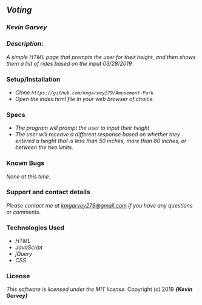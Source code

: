 ## _Voting_

### _***Kevin Garvey***_

### _Description:_
_A simple HTML page that prompts the user for their height, and then shows them a list of rides based on the input 03/28/2019_

### Setup/Installation
- _Clone ``https://github.com/kmgarvey279/Amusement-Park``_
- _Open the index.hrml file in your web browser of choice._

### Specs
- _The program will prompt the user to input their height_
- _The user will receave a different response based on whether they entered a height that is less than 50 inches, more than 80 inches, or between the two limits._



### Known Bugs
_None at this time._

### Support and contact details

_Please contact me at kmgarvey279@gmail.com if you have any questions or comments._

### Technologies Used

- _HTML_
- _JavaScript_
- _jQuery_
- _CSS_

### License

_This software is licensed under the MIT license._
Copyright (c) 2019 **_{Kevin Garvey}_**
